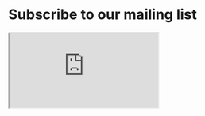 # Subscribe to our mailing list

<iframe src='https://listserv.csv.warwick.ac.uk/mailman/listinfo/zorp'>

</iframe>
